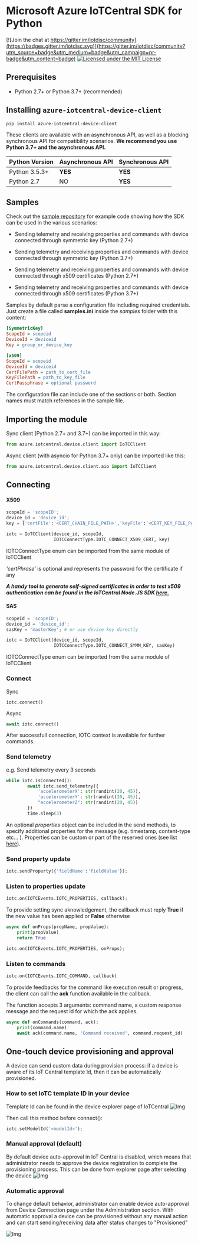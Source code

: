 # Microsoft Azure IoTCentral SDK for Python

[![Join the chat at https://gitter.im/iotdisc/community](https://badges.gitter.im/iotdisc.svg)](https://gitter.im/iotdisc/community?utm_source=badge&utm_medium=badge&utm_campaign=pr-badge&utm_content=badge)
[![Licensed under the MIT License](https://img.shields.io/badge/License-MIT-blue.svg)](https://github.com/lucadruda/iotc-python-device-client/blob/master/LICENSE)


## Prerequisites
+ Python 2.7+ or Python 3.7+ (recommended)

## Installing `azure-iotcentral-device-client`

```
pip install azure-iotcentral-device-client
```
These clients are available with an asynchronous API, as well as a blocking synchronous API for compatibility scenarios. **We recommend you use Python 3.7+ and the asynchronous API.**

| Python Version | Asynchronous API | Synchronous API |
| -------------- | ---------------- | --------------- |
| Python 3.5.3+  | **YES**          | **YES**         |
| Python 2.7     | NO               | **YES**         |


## Samples
Check out the [sample repository](samples) for example code showing how the SDK can be used in the various scenarios:

*   Sending telemetry and receiving properties and commands with device connected through symmetric key (Python 2.7+)

*   Sending telemetry and receiving properties and commands with device connected through symmetric key (Python 3.7+)
*   Sending telemetry and receiving properties and commands with device connected through x509 certificates (Python 2.7+)
*   Sending telemetry and receiving properties and commands with device connected through x509 certificates (Python 3.7+)

Samples by default parse a configuration file including required credentials. Just create a file called **samples.ini** inside the _samples_ folder with this content:

```ini
[SymmetricKey]
ScopeId = scopeid
DeviceId = deviceid
Key = group_or_device_key

[x509]
ScopeId = scopeid
DeviceId = deviceid
CertFilePath = path_to_cert_file
KeyFilePath = path_to_key_file
CertPassphrase = optional password
```
The configuration file can include one of the sections or both. Section names must match references in the sample file.

## Importing the module
Sync client (Python 2.7+ and 3.7+) can be imported in this way:

```py
from azure.iotcentral.device.client import IoTCClient
```
Async client (with asyncio for Python 3.7+ only) can be imported like this:

```py
from azure.iotcentral.device.client.aio import IoTCClient
```

## Connecting

#### X509
```py
scopeId = 'scopeID';
device_id = 'device_id';
key = {'certFile':'<CERT_CHAIN_FILE_PATH>','keyFile':'<CERT_KEY_FILE_PATH>','certPhrase':'<CERT_PASSWORD>'}

iotc = IoTCClient(device_id, scopeId,
                  IOTCConnectType.IOTC_CONNECT_X509_CERT, key)
```
IOTCConnectType enum can be imported from the same module of IoTCClient

_'certPhrase'_ is optional and represents the password for the certificate if any

**_A handy tool to generate self-signed certificates in order to test x509 authentication can be found in the IoTCentral Node.JS SDK [here.](https://github.com/lucadruda/iotc-nodejs-device-client#generate-x509-certificates)_**


#### SAS
```py
scopeId = 'scopeID';
device_id = 'device_id';
sasKey = 'masterKey'; # or use device key directly

iotc = IoTCClient(device_id, scopeId,
                  IOTCConnectType.IOTC_CONNECT_SYMM_KEY, sasKey)
```
IOTCConnectType enum can be imported from the same module of IoTCClient

### Connect
Sync
```
iotc.connect()
```
Async
```py
await iotc.connect()
```
After successfull connection, IOTC context is available for further commands.


### Send telemetry

e.g. Send telemetry every 3 seconds
```py
while iotc.isConnected():
        await iotc.send_telemetry({
            'accelerometerX': str(randint(20, 45)),
            'accelerometerY': str(randint(20, 45)),
            "accelerometerZ": str(randint(20, 45))
        })
        time.sleep(3)
```
An optional *properties* object can be included in the send methods, to specify additional properties for the message (e.g. timestamp, content-type etc... ).
Properties can be custom or part of the reserved ones (see list [here](https://github.com/Azure/azure-iot-sdk-csharp/blob/master/iothub/device/src/MessageSystemPropertyNames.cs#L36)).

### Send property update
```py
iotc.sendProperty({'fieldName':'fieldValue'});
```
### Listen to properties update
```py
iotc.on(IOTCEvents.IOTC_PROPERTIES, callback);
```
To provide setting sync aknowledgement, the callback must reply **True** if the new value has been applied or **False** otherwise
```py
async def onProps(propName, propValue):
    print(propValue)
    return True

iotc.on(IOTCEvents.IOTC_PROPERTIES, onProps);
```

### Listen to commands
```py
iotc.on(IOTCEvents.IOTC_COMMAND, callback)
```
To provide feedbacks for the command like execution result or progress, the client can call the **ack** function available in the callback.

The function accepts 3 arguments: command name, a custom response message and the request id for which the ack applies.
```py
async def onCommands(command, ack):
    print(command.name)
    await ack(command.name, 'Command received', command.request_id)
```

## One-touch device provisioning and approval
A device can send custom data during provision process: if a device is aware of its IoT Central template Id, then it can be automatically provisioned.

### How to set IoTC template ID in your device
Template Id can be found in the device explorer page of IoTCentral
![Img](assets/modelId.jpg)

Then call this method before connect():

```py
iotc.setModelId('<modelId>');
```

### Manual approval (default)
By default device auto-approval in IoT Central is disabled, which means that administrator needs to approve the device registration to complete the provisioning process.
This can be done from explorer page after selecting the device
![Img](assets/manual_approval.jpg)


### Automatic approval
To change default behavior, administrator can enable device auto-approval from Device Connection page under the Administration section.
With automatic approval a device can be provisioned without any manual action and can start sending/receiving data after status changes to "Provisioned"

![Img](assets/auto_approval.jpg)
